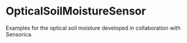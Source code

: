 # OpticalSoilMoistureSensor
Examples for the optical soil moisture developed in collaboration with Sensorica.
